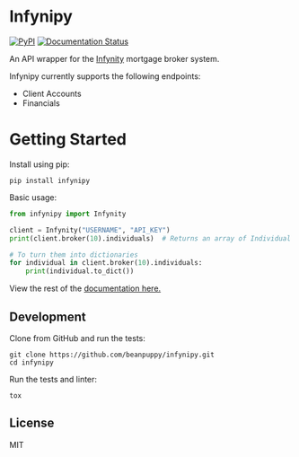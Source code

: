 # Infynipy

[![PyPI](https://img.shields.io/pypi/v/infynipy.svg)](https://pypi.org/project/infynipy/)
[![Documentation Status](https://readthedocs.org/projects/infynipy/badge/?version=latest)](https://infynipy.readthedocs.io/en/latest/?badge=latest)

An API wrapper for the [Infynity][] mortgage broker system.

[Infynity]: https://api.infynity.com.au/v1/doc#!index.md

Infynipy currently supports the following endpoints:

* Client Accounts
* Financials

# Getting Started

Install using pip:

```
pip install infynipy
```

Basic usage:

```python
from infynipy import Infynity

client = Infynity("USERNAME", "API_KEY")
print(client.broker(10).individuals)  # Returns an array of Individual models

# To turn them into dictionaries
for individual in client.broker(10).individuals:
    print(individual.to_dict())
```

View the rest of the [documentation here.][]

[documentation here.]: https://infynipy.readthedocs.io

## Development

Clone from GitHub and run the tests:

```
git clone https://github.com/beanpuppy/infynipy.git
cd infynipy
```

Run the tests and linter:
```
tox
```

## License

MIT
